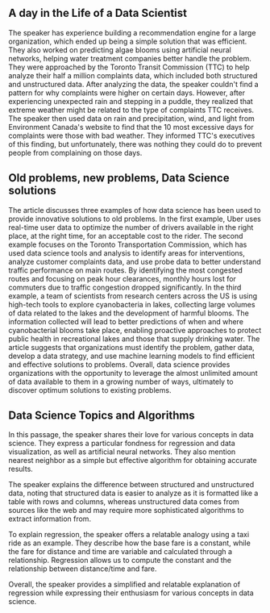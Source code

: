 ## A day in the Life of a Data Scientist
The speaker has experience building a recommendation engine for a large organization, which ended up being a simple solution that was efficient. They also worked on predicting algae blooms using artificial neural networks, helping water treatment companies better handle the problem. They were approached by the Toronto Transit Commission (TTC) to help analyze their half a million complaints data, which included both structured and unstructured data. After analyzing the data, the speaker couldn't find a pattern for why complaints were higher on certain days. However, after experiencing unexpected rain and stepping in a puddle, they realized that extreme weather might be related to the type of complaints TTC receives. The speaker then used data on rain and precipitation, wind, and light from Environment Canada's website to find that the 10 most excessive days for complaints were those with bad weather. They informed TTC's executives of this finding, but unfortunately, there was nothing they could do to prevent people from complaining on those days.

## Old problems, new problems, Data Science solutions
The article discusses three examples of how data science has been used to provide innovative solutions to old problems. In the first example, Uber uses real-time user data to optimize the number of drivers available in the right place, at the right time, for an acceptable cost to the rider. The second example focuses on the Toronto Transportation Commission, which has used data science tools and analysis to identify areas for interventions, analyze customer complaints data, and use probe data to better understand traffic performance on main routes. By identifying the most congested routes and focusing on peak hour clearances, monthly hours lost for commuters due to traffic congestion dropped significantly. In the third example, a team of scientists from research centers across the US is using high-tech tools to explore cyanobacteria in lakes, collecting large volumes of data related to the lakes and the development of harmful blooms. The information collected will lead to better predictions of when and where cyanobacterial blooms take place, enabling proactive approaches to protect public health in recreational lakes and those that supply drinking water. The article suggests that organizations must identify the problem, gather data, develop a data strategy, and use machine learning models to find efficient and effective solutions to problems. Overall, data science provides organizations with the opportunity to leverage the almost unlimited amount of data available to them in a growing number of ways, ultimately to discover optimum solutions to existing problems.

## Data Science Topics and Algorithms
In this passage, the speaker shares their love for various concepts in data science. They express a particular fondness for regression and data visualization, as well as artificial neural networks. They also mention nearest neighbor as a simple but effective algorithm for obtaining accurate results.

The speaker explains the difference between structured and unstructured data, noting that structured data is easier to analyze as it is formatted like a table with rows and columns, whereas unstructured data comes from sources like the web and may require more sophisticated algorithms to extract information from.

To explain regression, the speaker offers a relatable analogy using a taxi ride as an example. They describe how the base fare is a constant, while the fare for distance and time are variable and calculated through a relationship. Regression allows us to compute the constant and the relationship between distance/time and fare.

Overall, the speaker provides a simplified and relatable explanation of regression while expressing their enthusiasm for various concepts in data science.





